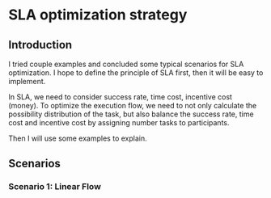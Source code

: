 # SLA optimization strategy

## Introduction

I tried couple examples and concluded some typical scenarios for SLA optimization. I hope to define the principle of SLA first, then it will be easy to implement.

In SLA, we need to consider success rate, time cost, incentive cost (money). To optimize the execution flow, we need to not only calculate the possibility distribution of the task, but also balance the success rate, time cost and incentive cost by assigning number tasks to participants. 

Then I will use some examples to explain.

## Scenarios

### Scenario 1: Linear Flow


